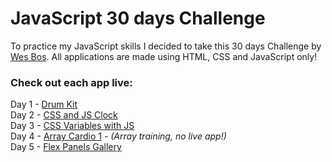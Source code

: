 # JavaScript 30 days Challenge

To practice my JavaScript skills I decided to take this 30 days Challenge by [Wes Bos](https://javascript30.com).
All applications are made using HTML, CSS and JavaScript only!

### Check out each app live: 
Day 1 - [Drum Kit](https://js30-drumkit.vercel.app) <br />
Day 2 - [CSS and JS Clock](https://js30-clock.vercel.app) <br />
Day 3 - [CSS Variables with JS](https://js30-cssvariables.vercel.app/) <br />
Day 4 - [Array Cardio 1](https://github.com/ami-onodera/JavaScript30Challenge/tree/main/04-Array-Cardio1) - _(Array training, no live app!)_ <br />
Day 5 - [Flex Panels Gallery](https://js30-flexpanels.vercel.app) <br />
